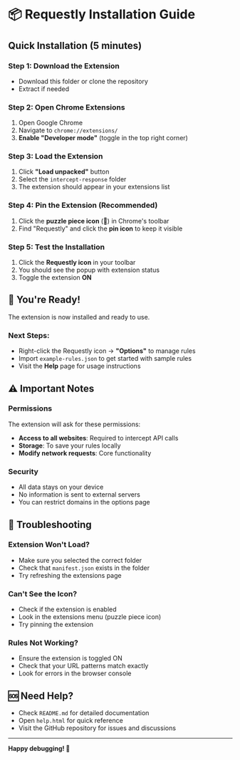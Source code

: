 # 📦 Requestly Installation Guide

## Quick Installation (5 minutes)

### Step 1: Download the Extension
- Download this folder or clone the repository
- Extract if needed

### Step 2: Open Chrome Extensions
1. Open Google Chrome
2. Navigate to `chrome://extensions/`
3. **Enable "Developer mode"** (toggle in the top right corner)

### Step 3: Load the Extension
1. Click **"Load unpacked"** button
2. Select the `intercept-response` folder
3. The extension should appear in your extensions list

### Step 4: Pin the Extension (Recommended)
1. Click the **puzzle piece icon** (🧩) in Chrome's toolbar
2. Find "Requestly" and click the **pin icon** to keep it visible

### Step 5: Test the Installation
1. Click the **Requestly icon** in your toolbar
2. You should see the popup with extension status
3. Toggle the extension **ON**

## 🎉 You're Ready!

The extension is now installed and ready to use. 

### Next Steps:
- Right-click the Requestly icon → **"Options"** to manage rules
- Import `example-rules.json` to get started with sample rules
- Visit the **Help** page for usage instructions

## ⚠️ Important Notes

### Permissions
The extension will ask for these permissions:
- **Access to all websites**: Required to intercept API calls
- **Storage**: To save your rules locally
- **Modify network requests**: Core functionality

### Security
- All data stays on your device
- No information is sent to external servers
- You can restrict domains in the options page

## 🔧 Troubleshooting

### Extension Won't Load?
- Make sure you selected the correct folder
- Check that `manifest.json` exists in the folder
- Try refreshing the extensions page

### Can't See the Icon?
- Check if the extension is enabled
- Look in the extensions menu (puzzle piece icon)
- Try pinning the extension

### Rules Not Working?
- Ensure the extension is toggled ON
- Check that your URL patterns match exactly
- Look for errors in the browser console

## 🆘 Need Help?

- Check `README.md` for detailed documentation
- Open `help.html` for quick reference
- Visit the GitHub repository for issues and discussions

---

**Happy debugging! 🚀**